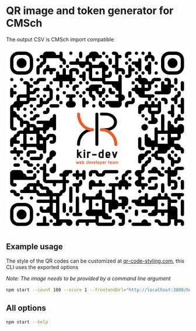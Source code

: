# QR image and token generator for CMSch

The output CSV is CMSch import compatible

![QR code output](images/qr.png)

## Example usage 

The style of the QR codes can be customized at [qr-code-styling.com](https://qr-code-styling.com/), this CLI uses the exported options

*Note: The image needs to be provided by a command line argument*

```bash
npm start --count 100 --score 1 --frontendUrl="http://localhost:3000/home" --generateQrCodes=true --qrImage="path/to/image.svg" --qrCodeStyling="assets/DefaultOptions.json" --qrOutDirectory="output"
```

## All options

```bash
npm start --help
```
